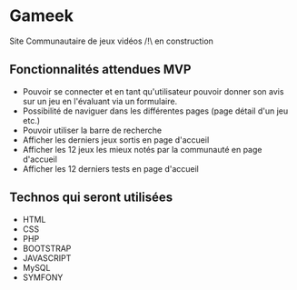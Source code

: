 # Gameek
Site Communautaire de jeux vidéos /!\ en construction 

## Fonctionnalités attendues MVP

- Pouvoir se connecter et en tant qu'utilisateur pouvoir donner son avis sur un jeu en l'évaluant via un formulaire.
- Possibilité de naviguer dans les différentes pages (page détail d'un jeu etc.)
- Pouvoir utiliser la barre de recherche
- Afficher les derniers jeux sortis en page d'accueil
- Afficher les 12 jeux les mieux notés par la communauté en page d'accueil
- Afficher les 12 derniers tests en page d'accueil

## Technos qui seront utilisées 

- HTML
- CSS
- PHP
- BOOTSTRAP
- JAVASCRIPT
- MySQL
- SYMFONY


